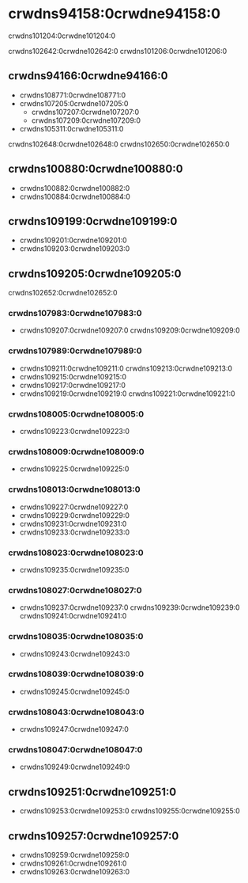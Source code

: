 # crwdns94158:0crwdne94158:0

<p class="description">crwdns101204:0crwdne101204:0</p>

crwdns102642:0crwdne102642:0 crwdns101206:0crwdne101206:0

## crwdns94166:0crwdne94166:0

- crwdns108771:0crwdne108771:0
- crwdns107205:0crwdne107205:0 
  - crwdns107207:0crwdne107207:0
  - crwdns107209:0crwdne107209:0
- crwdns105311:0crwdne105311:0

crwdns102648:0crwdne102648:0 crwdns102650:0crwdne102650:0

## crwdns100880:0crwdne100880:0

- crwdns100882:0crwdne100882:0
- crwdns100884:0crwdne100884:0

## crwdns109199:0crwdne109199:0

- crwdns109201:0crwdne109201:0
- crwdns109203:0crwdne109203:0

## crwdns109205:0crwdne109205:0

crwdns102652:0crwdne102652:0

### crwdns107983:0crwdne107983:0

- crwdns109207:0crwdne109207:0 crwdns109209:0crwdne109209:0

### crwdns107989:0crwdne107989:0

- crwdns109211:0crwdne109211:0 crwdns109213:0crwdne109213:0
- crwdns109215:0crwdne109215:0
- crwdns109217:0crwdne109217:0
- crwdns109219:0crwdne109219:0 crwdns109221:0crwdne109221:0

### crwdns108005:0crwdne108005:0

- crwdns109223:0crwdne109223:0

### crwdns108009:0crwdne108009:0

- crwdns109225:0crwdne109225:0

### crwdns108013:0crwdne108013:0

- crwdns109227:0crwdne109227:0
- crwdns109229:0crwdne109229:0
- crwdns109231:0crwdne109231:0
- crwdns109233:0crwdne109233:0

### crwdns108023:0crwdne108023:0

- crwdns109235:0crwdne109235:0

### crwdns108027:0crwdne108027:0

- crwdns109237:0crwdne109237:0 crwdns109239:0crwdne109239:0 crwdns109241:0crwdne109241:0

### crwdns108035:0crwdne108035:0

- crwdns109243:0crwdne109243:0

### crwdns108039:0crwdne108039:0

- crwdns109245:0crwdne109245:0

### crwdns108043:0crwdne108043:0

- crwdns109247:0crwdne109247:0

### crwdns108047:0crwdne108047:0

- crwdns109249:0crwdne109249:0

## crwdns109251:0crwdne109251:0

- crwdns109253:0crwdne109253:0 crwdns109255:0crwdne109255:0

## crwdns109257:0crwdne109257:0

- crwdns109259:0crwdne109259:0
- crwdns109261:0crwdne109261:0
- crwdns109263:0crwdne109263:0